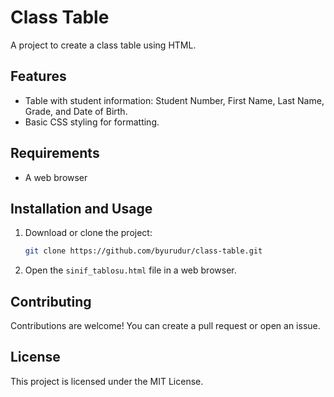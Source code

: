 # Class Table

A project to create a class table using HTML.

## Features

- Table with student information: Student Number, First Name, Last Name, Grade, and Date of Birth.
- Basic CSS styling for formatting.

## Requirements

- A web browser

## Installation and Usage

1. Download or clone the project:
    ```bash
    git clone https://github.com/byurudur/class-table.git
    ```
2. Open the `sinif_tablosu.html` file in a web browser.

## Contributing

Contributions are welcome! You can create a pull request or open an issue.

## License

This project is licensed under the MIT License.
